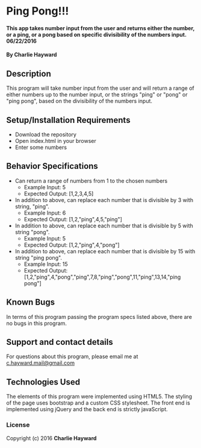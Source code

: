 # Ping Pong!!!

#### This app takes number input from the user and returns either the number, or a ping, or a pong based on specific divisibility of the numbers input. 06/22/2016

#### By Charlie Hayward

## Description

This program will take number input from the user and will return a range of either
numbers up to the number input, or the strings "ping" or "pong" or "ping pong", based on the
divisibility of the numbers input.

## Setup/Installation Requirements

* Download the repository
* Open index.html in your browser
* Enter some numbers

## Behavior Specifications

* Can return a range of numbers from 1 to the chosen numbers
  * Example Input: 5
  * Expected Output: [1,2,3,4,5]
* In addition to above, can replace each number that is divisible by 3 with string, "ping".
  * Example Input: 6
  * Expected Output: [1,2,"ping",4,5,"ping"]
* In addition to above, can replace each number that is divisible by 5 with string "pong".
  * Example Input: 5
  * Expected Output: [1,2,"ping",4,"pong"]
* In addition to above, can replace each number that is divisible by 15 with string "ping pong".
  * Example Input: 15
  * Expected Output: [1,2,"ping",4,"pong","ping",7,8,"ping","pong",11,"ping",13,14,"ping pong"]

## Known Bugs

In terms of this program passing the program specs listed above, there are no bugs in this program.

## Support and contact details

For questions about this program, please email me at c.hayward.mail@gmail.com

## Technologies Used

The elements of this program were implemented using HTML5. The styling of the page uses bootstrap and a custom CSS stylesheet. The front end is implemented using jQuery and the back end is strictly javaScript.

### License

Copyright (c) 2016 **Charlie Hayward**
